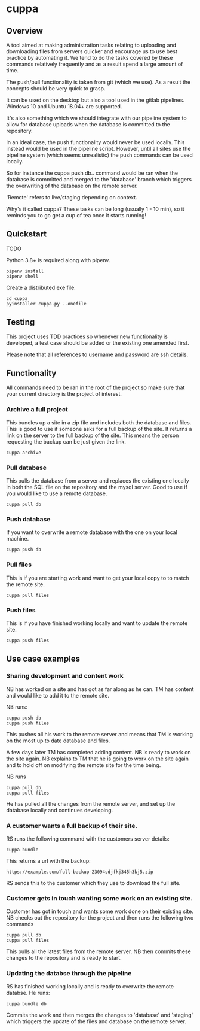 # cuppa


## Overview

A tool aimed at making administration tasks relating to uploading and downloading files from servers quicker
and encourage us to use best practice by automating it. We tend to do the tasks covered by these commands 
relatively frequently and as a result spend a large amount of time. 

The push/pull functionality is taken from git (which we use). As a result the concepts should be very quick to grasp.

It can be used on the desktop but also a tool used in the gitlab pipelines. Windows 10 and Ubuntu 18.04+ 
are supported.

It's also something which we should integrate with our pipeline system to allow for database uploads
when the database is committed to the repository.

In an ideal case, the push functionality would never be used locally. This instead would be used in
the pipeline script. However, until all sites use the pipeline system (which seems unrealistic) the
push commands can be used locally.

So for instance the cuppa push db.. command would be ran when the database is committed and merged to the
'database' branch which triggers the overwriting of the database on the remote server.

'Remote' refers to live/staging depending on context.

Why's it called cuppa? These tasks can be long  (usually 1 - 10 min), so it reminds you to go get a 
cup of tea once it starts running!

## Quickstart

TODO

Python 3.8+ is required along with pipenv.

    pipenv install
    pipenv shell

Create a distributed exe file:

    cd cuppa
    pyinstaller cuppa.py --onefile

## Testing

This project uses TDD practices so whenever new functionality is developed, a test
case should be added or the existing one amended first.

Please note that all references to username and password are ssh details.

## Functionality

All commands need to be ran in the root of the project so make sure that your current directory
is the project of interest.

### Archive a full project

This bundles up a site in a zip file and includes both the database and files.
This is good to use if someone asks for a full backup of the site. It returns a
link on the server to the full backup of the site. This means the person requesting
the backup can be just given the link.

    cuppa archive


### Pull database

This pulls the database from a server and replaces the existing one locally in both
the SQL file on the repository and the mysql server. 
Good to use if you would like to use a remote database.

    cuppa pull db

### Push database

If you want to overwrite a remote database with the one on your local machine.

    cuppa push db

### Pull files

This is if you are starting work and want to get your local copy to to match the remote site.

    cuppa pull files

### Push files

This is if you have finished working locally and want to update the remote site.

    cuppa push files

## Use case examples

### Sharing development and content work

NB has worked on a site and has got as far along as he can. TM has content and would like to add
it to the remote site.

NB runs:

    cuppa push db
    cuppa push files    

This pushes all his work to the remote server and means that TM is working on the most up to date
database and files.

A few days later TM has completed adding content. NB is ready to work on the site again. NB
explains to TM that he is going to work on the site again and to hold off on modifying the remote
site for the time being.

NB runs 

    cuppa pull db
    cuppa pull files

He has pulled all the changes from the remote server, and set up the database
locally and continues developing.

### A customer wants a full backup of their site.

RS runs the following command with the customers server details:

    cuppa bundle

This returns a url with the backup:
    
    https://example.com/full-backup-23094sdjfkj345h3kj5.zip

RS sends this to the customer which they use to download the full site.

### Customer gets in touch wanting some work on an existing site.

Customer has got in touch and wants some work done on their existing site. NB
checks out the repository for the project and then runs the following two commands

    cuppa pull db
    cuppa pull files

This pulls all the latest files from the remote server. NB then commits these changes to the repository
and is ready to start.


### Updating the databse through the pipeline

RS has finished working locally and is ready to overwrite the remote databse. He runs:

    cuppa bundle db

Commits the work and then merges the changes to 'database' and 'staging' which triggers the update
of the files and database on the remote server.

